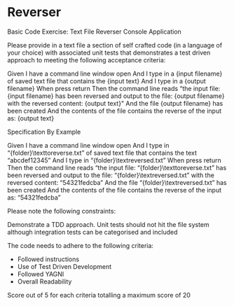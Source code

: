 Reverser
========

Basic Code Exercise: Text File Reverser Console Application

Please provide in a text file a section of self crafted code (in a language of your choice) with associated unit tests that demonstrates a test driven approach to meeting the following acceptance criteria:

Given I have a command line window open
And I type in a {input filename} of saved text file that contains the {input text}
And I type in a {output filename}
When press return
Then the command line reads “the input file: {input filename} has been reversed 
  and output to the file: {output filename} with the reversed content: {output text}"
And the file {output filename} has been created
And the contents of the file contains the reverse of the input as: {output text}

Specification By Example

Given I have a command line window open
And I type in “{folder}\texttoreverse.txt” of saved text file that contains the text “abcdef12345”
And I type in “{folder}\textreversed.txt”
When press return
Then the command line reads “the input file: “{folder}\texttoreverse.txt”  has been reversed 
  and output to the file: “{folder}\textreversed.txt” with the reversed content: “54321fedcba”
And the file “{folder}\textreversed.txt” has been created
And the contents of the file contains the reverse of the input as: “54321fedcba”

Please note the following constraints:

Demonstrate a TDD approach.
Unit tests should not hit the file system although integration tests can be categorised and included

The code needs to adhere to the following criteria:
- Followed instructions
- Use of Test Driven Development
- Followed YAGNI
- Overall Readability

Score out of 5 for each criteria totalling a maximum score of 20
